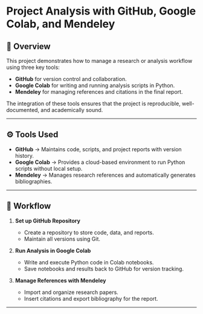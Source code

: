 # Project Analysis with GitHub, Google Colab, and Mendeley

## 📌 Overview
This project demonstrates how to manage a research or analysis workflow using three key tools:
- **GitHub** for version control and collaboration.
- **Google Colab** for writing and running analysis scripts in Python.
- **Mendeley** for managing references and citations in the final report.

The integration of these tools ensures that the project is reproducible, well-documented, and academically sound.

---

## ⚙️ Tools Used
- **GitHub** → Maintains code, scripts, and project reports with version history.  
- **Google Colab** → Provides a cloud-based environment to run Python scripts without local setup.  
- **Mendeley** → Manages research references and automatically generates bibliographies.  

---

## 🚀 Workflow
1. **Set up GitHub Repository**  
   - Create a repository to store code, data, and reports.  
   - Maintain all versions using Git.  

2. **Run Analysis in Google Colab**  
   - Write and execute Python code in Colab notebooks.  
   - Save notebooks and results back to GitHub for version tracking.  

3. **Manage References with Mendeley**  
   - Import and organize research papers.  
   - Insert citations and export bibliography for the report.  

---

